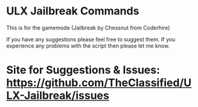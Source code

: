 ULX Jailbreak Commands
=============

This is for the gamemode (Jailbreak by Chessnut from Coderhire)


If you have any suggestions please feel free to suggest them. If you experience any problems with the script then please let me know.


Site for Suggestions & Issues: https://github.com/TheClassified/ULX-Jailbreak/issues
=============
